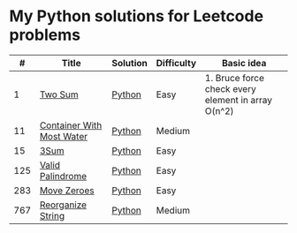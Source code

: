 # My Python solutions for Leetcode problems

| # | Title | Solution | Difficulty | Basic idea |
|---| ----- | -------- | ---------- | ---------- |
| 1 | [Two Sum](https://leetcode.com/problems/two-sum/description/) | [Python](https://github.com/danghieuan/leetcode-python/blob/main/src/0001_two-sum.py) | Easy | 1. Bruce force check every element in array O(n^2)|
| 11 | [Container With Most Water](https://leetcode.com/problems/container-with-most-water/description/) | [Python]() | Medium | |
| 15 | [3Sum](https://leetcode.com/problems/3sum/description/) | [Python]()| Easy | |
| 125 | [Valid Palindrome](https://leetcode.com/problems/valid-palindrome/description/) | [Python]() | Easy | |
| 283 | [Move Zeroes](https://leetcode.com/problems/move-zeroes/description/) | [Python]() | Easy | |
| 767 | [Reorganize String](https://leetcode.com/problems/reorganize-string/description/) | [Python]() | Medium | |